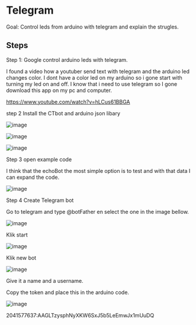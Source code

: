 # Telegram
Goal: Control leds from arduino with telegram and explain the strugles.


## Steps
Step 1: Google control arduino leds with telegram.

I found a video how a youtuber send text with telegram and the arduino led changes color. I dont have a color led on my arduino so i gone start with turning my led on and off. I know that i need to use telegram so I gone download this app on my pc and computer.

https://www.youtube.com/watch?v=hLCus61BBGA

step 2 Install the CTbot and arduino json libary

![image](https://user-images.githubusercontent.com/29665951/137124990-910f64f2-0bc7-4a07-a042-888aa5abcad7.png)

![image](https://user-images.githubusercontent.com/29665951/137125275-82ab690a-2bd7-4cbd-8547-e4bc2ccdbe46.png)

![image](https://user-images.githubusercontent.com/29665951/137125450-d387ed06-d1c3-4b4e-ada8-9823d8db3668.png)

Step 3 open example code 

I think that the echoBot the most simple option is to test and with that data I can expand the code.

![image](https://user-images.githubusercontent.com/29665951/137125764-4d72b013-0e88-4370-97ef-5634d7609fd7.png)

Step 4 Create Telegram bot

Go to telegram and type @botFather en select the one in the image bellow.

![image](https://user-images.githubusercontent.com/29665951/137126659-b947fa3c-cca9-4ccf-92a4-6566ed30c8a2.png)

Klik start

![image](https://user-images.githubusercontent.com/29665951/137126884-22f3836e-f7a7-4092-b5ea-362d0a9b1066.png)

Klik new bot

![image](https://user-images.githubusercontent.com/29665951/137126932-836cc08a-47d9-4d1c-9ee8-0e465d4f2dd9.png)

Give it a name and a username.

Copy the token and place this in the arduino code.

![image](https://user-images.githubusercontent.com/29665951/137127528-a14ca39a-6194-4ec3-a656-be29076b40b7.png)

2041577637:AAGLTzysphNyXKW6SxJ5b5LeEmwJx1mUuDQ



